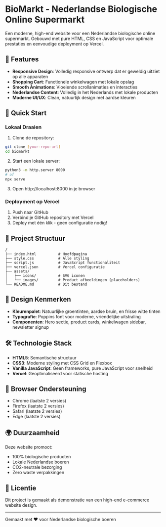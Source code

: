 # BioMarkt - Nederlandse Biologische Online Supermarkt

Een moderne, high-end website voor een Nederlandse biologische online supermarkt. Gebouwd met pure HTML, CSS en JavaScript voor optimale prestaties en eenvoudige deployment op Vercel.

## 🌿 Features

- **Responsive Design**: Volledig responsive ontwerp dat er geweldig uitziet op alle apparaten
- **Shopping Cart**: Functionele winkelwagen met lokale opslag
- **Smooth Animations**: Vloeiende scrollanimaties en interacties
- **Nederlandse Content**: Volledig in het Nederlands met lokale producten
- **Moderne UI/UX**: Clean, natuurlijk design met aardse kleuren

## 🚀 Quick Start

### Lokaal Draaien

1. Clone de repository:
```bash
git clone [your-repo-url]
cd biomarkt
```

2. Start een lokale server:
```bash
python3 -m http.server 8000
# of
npx serve
```

3. Open http://localhost:8000 in je browser

### Deployment op Vercel

1. Push naar GitHub
2. Verbind je GitHub repository met Vercel
3. Deploy met één klik - geen configuratie nodig!

## 📁 Project Structuur

```
/
├── index.html          # Hoofdpagina
├── style.css           # Alle styling
├── script.js           # JavaScript functionaliteit
├── vercel.json         # Vercel configuratie
├── assets/
│   ├── icons/          # SVG iconen
│   └── images/         # Product afbeeldingen (placeholders)
└── README.md           # Dit bestand
```

## 🎨 Design Kenmerken

- **Kleurenpalet**: Natuurlijke groentinten, aardse bruin, en frisse witte tinten
- **Typografie**: Poppins font voor moderne, vriendelijke uitstraling
- **Componenten**: Hero sectie, product cards, winkelwagen sidebar, newsletter signup

## 🛠️ Technologie Stack

- **HTML5**: Semantische structuur
- **CSS3**: Moderne styling met CSS Grid en Flexbox
- **Vanilla JavaScript**: Geen frameworks, pure JavaScript voor snelheid
- **Vercel**: Geoptimaliseerd voor statische hosting

## 📱 Browser Ondersteuning

- Chrome (laatste 2 versies)
- Firefox (laatste 2 versies)
- Safari (laatste 2 versies)
- Edge (laatste 2 versies)

## 🌍 Duurzaamheid

Deze website promoot:
- 100% biologische producten
- Lokale Nederlandse boeren
- CO2-neutrale bezorging
- Zero waste verpakkingen

## 📄 Licentie

Dit project is gemaakt als demonstratie van een high-end e-commerce website design.

---

Gemaakt met ❤️ voor Nederlandse biologische boeren